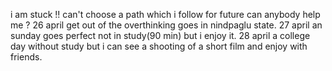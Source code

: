 i am stuck !! can't choose a path which i follow for future can anybody help me ?
26 april get out of the overthinking goes in nindpaglu state.
27 april an sunday goes perfect not in study(90 min) but i enjoy it. 
28 april a college day without study but i can see a shooting of a short film and enjoy with friends.
